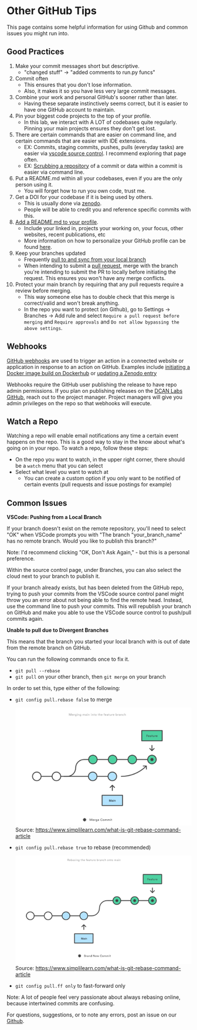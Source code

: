 # Other GitHub Tips

This page contains some helpful information for using Github and common issues you might run into.

## Good Practices

1. Make your commit messages short but descriptive.
    - "changed stuff" -> "added comments to run.py funcs"
2. Commit often
    - This ensures that you don't lose information.
    - Also, it makes it so you have less very large commit messages.
2. Combine your work and personal GitHub's sooner rather than later.
    - Having these separate instinctively seems correct, but it is easier to have one GitHub account to maintain.
3. Pin your biggest code projects to the top of your profile.
    - In this lab, we interact with A LOT of codebases quite regularly. Pinning your main projects ensures they don't get lost.
4. There are certain commands that are easier on command line, and certain commands that are easier with IDE extensions.
    - EX: Commits, staging commits, pushes, pulls (everyday tasks) are easier via [vscode source control](vscode.md). I recommend exploring that page often.
    - EX: [Scrubbing a repository](github-scrub.md) of a commit or data within a commit is easier via command line.
5. Put a README.md within all your codebases, even if you are the only person using it.
    - You will forget how to run you own code, trust me.
6. Get a DOI for your codebase if it is being used by others.
    - This is usually done via [zenodo](zenodo.md).
    - People will be able to credit you and reference specific commits with this.
7. [Add a README.md to your profile](https://docs.github.com/en/account-and-profile/setting-up-and-managing-your-github-profile/customizing-your-profile/managing-your-profile-readme).
    - Include your linked in, projects your working on, your focus, other websites, recent publications, etc
    - More information on how to personalize your GitHub profile can be found [here](https://docs.github.com/en/account-and-profile/setting-up-and-managing-your-github-profile/customizing-your-profile/personalizing-your-profile).
8. Keep your branches updated
    - Frequently [pull to and sync from your local branch](https://docs.github.com/en/desktop/working-with-your-remote-repository-on-github-or-github-enterprise/syncing-your-branch-in-github-desktop)
    - When intending to submit a [pull request](https://docs.github.com/en/pull-requests/collaborating-with-pull-requests/proposing-changes-to-your-work-with-pull-requests/about-pull-requests), merge with the branch you're intending to submit the PR to locally before initiating the request. This ensures you won't have any merge conflicts.
9. Protect your main branch by requiring that any pull requests require a review before merging.
    - This way someone else has to double check that this merge is correct/valid and won't break anything. 
    - In the repo you want to protect (on Github), go to Settings -> Branches -> Add rule and select `Require a pull request before merging` and `Require approvals` and `Do not allow bypassing the above settings`.

## Webhooks

[GitHub webhooks](https://docs.github.com/en/developers/webhooks-and-events/webhooks/about-webhooks) are used to trigger an action in a connected website or application in response to an action on GitHub. Examples include [initiating a Docker image build on Dockerhub](https://docs.docker.com/docker-hub/webhooks/) or [updating a Zenodo entry](https://docs.github.com/en/repositories/archiving-a-github-repository/referencing-and-citing-content/) 
 
Webhooks require the GitHub user publishing the release to have repo admin permissions. If you plan on publishing releases on the [DCAN Labs GitHub](https://www.github.com/DCAN-Labs), reach out to the project manager. Project managers will give you admin privileges on the repo so that webhooks will execute.

## Watch a Repo 

Watching a repo will enable email notifications any time a certain event happens on the repo. This is a good way to stay in the know about what's going on in your repo. To watch a repo, follow these steps:

- On the repo you want to watch, in the upper right corner, there should be a `watch` menu that you can select
- Select what level you want to watch at
    * You can create a custom option if you only want to be notified of certain events (pull requests and issue postings for example)

## Common Issues

**VSCode: Pushing from a Local Branch**

If your branch doesn't exist on the remote repository, you'll need to select "OK" when VSCode prompts you with "The branch "your_branch_name" has no remote branch. Would you like to publish this branch?" 

Note: I'd recommend clicking "OK, Don't Ask Again," - but this is a personal preference.

Within the source control page, under Branches, you can also select the cloud next to your branch to publish it.

If your branch already exists, but has been deleted from the GitHub repo, trying to push your commits from the VSCode source control panel might throw you an error about not being able to find the remote head. Instead, use the command line to push your commits. This will republish your branch on GitHub and make you able to use the VSCode source control to push/pull commits again.

**Unable to pull due to Divergent Branches**

This means that the branch you started your local branch with is out of date from the remote branch on GitHub.

You can run the following commands once to fix it.

- `git pull --rebase`
- `git pull` on your other branch, then `git merge` on your branch


In order to set this, type either of the following:
-  `git config pull.rebase false` to merge 

    ![merge](img/merge.png)
    Source: https://www.simplilearn.com/what-is-git-rebase-command-article

-  `git config pull.rebase true` to rebase (recommended)

    ![rebase](img/rebase.png)
    Source: https://www.simplilearn.com/what-is-git-rebase-command-article

-  `git config pull.ff only` to fast-forward only

Note: A lot of people feel very passionate about always rebasing online, because intertwined commits are confusing.


For questions, suggestions, or to note any errors, post an issue on our [Github](https://github.com/DCAN-Labs/cdni-brain/issues).